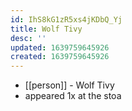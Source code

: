 ```yaml
---
id: IhS8kG1zR5xs4jKDbQ_Yj
title: Wolf Tivy
desc: ''
updated: 1639759645926
created: 1639759645926
---
```



- [[person]] - Wolf Tivy
- appeared 1x at the stoa
